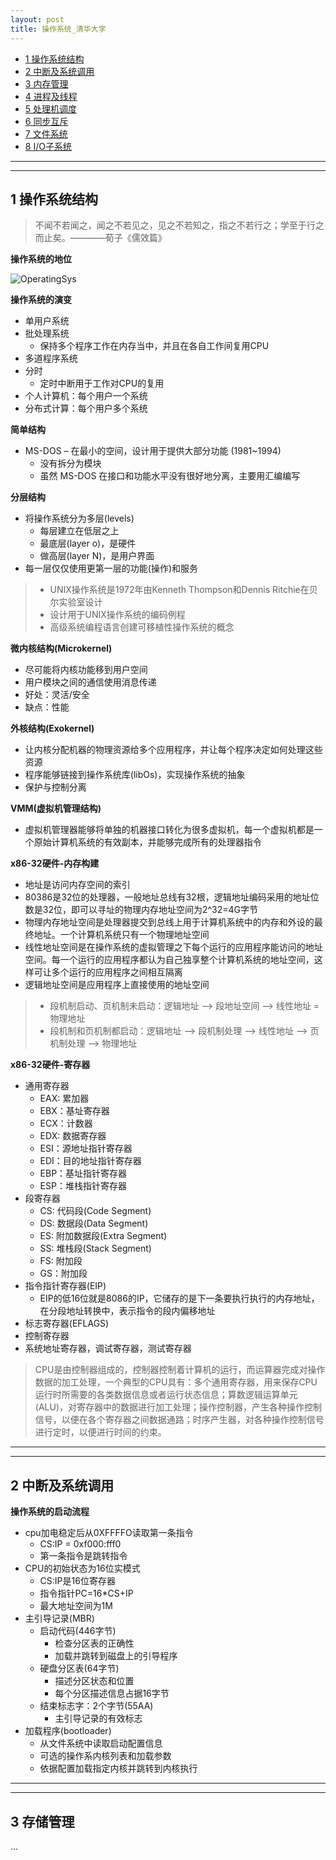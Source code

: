 ```yaml
---
layout: post
title: 操作系统_清华大学
---
```


- [1 操作系统结构](#1)
- [2 中断及系统调用](#2)
- [3 内存管理](#3)
- [4 进程及线程](#4)
- [5 处理机调度](#5)
- [6 同步互斥](#6)
- [7 文件系统](#7)
- [8 I/O子系统](#8)

---

---

<h2 id="1">1 操作系统结构</h2> 

> 不闻不若闻之，闻之不若见之，见之不若知之，指之不若行之；学至于行之而止矣。————荀子《儒效篇》

**操作系统的地位**

![OperatingSys](http://fengmengzhao.github.io/source_htmls/images/OperatingSys.png)

**操作系统的演变**

- 单用户系统
- 批处理系统
	+ 保持多个程序工作在内存当中，并且在各自工作间复用CPU
- 多道程序系统
- 分时
	+ 定时中断用于工作对CPU的复用
- 个人计算机：每个用户一个系统
- 分布式计算：每个用户多个系统

**简单结构**

- MS-DOS – 在最小的空间，设计用于提供大部分功能 (1981~1994)
	+ 没有拆分为模块
	+ 虽然 MS-DOS 在接口和功能水平没有很好地分离，主要用汇编编写

**分层结构**

- 将操作系统分为多层(levels)
	+ 每层建立在低层之上
	+ 最底层(layer o)，是硬件
	+ 做高层(layer N)，是用户界面
- 每一层仅仅使用更第一层的功能(操作)和服务

> - UNIX操作系统是1972年由Kenneth Thompson和Dennis Ritchie在贝尔实验室设计
> - 设计用于UNIX操作系统的编码例程
> - 高级系统编程语言创建可移植性操作系统的概念

**微内核结构(Microkernel)**

- 尽可能将内核功能移到用户空间
- 用户模块之间的通信使用消息传递
- 好处：灵活/安全
- 缺点：性能

**外核结构(Exokernel)**

- 让内核分配机器的物理资源给多个应用程序，并让每个程序决定如何处理这些资源
- 程序能够链接到操作系统库(libOs)，实现操作系统的抽象
- 保护与控制分离

**VMM(虚拟机管理结构)**

- 虚拟机管理器能够将单独的机器接口转化为很多虚拟机，每一个虚拟机都是一个原始计算机系统的有效副本，并能够完成所有的处理器指令

**x86-32硬件-内存构建**

- 地址是访问内存空间的索引
- 80386是32位的处理器，一般地址总线有32根，逻辑地址编码采用的地址位数是32位，即可以寻址的物理内存地址空间为2^32=4G字节
- 物理内存地址空间是处理器提交到总线上用于计算机系统中的内存和外设的最终地址。一个计算机系统只有一个物理地址空间
- 线性地址空间是在操作系统的虚拟管理之下每个运行的应用程序能访问的地址空间。每一个运行的应用程序都认为自己独享整个计算机系统的地址空间，这样可让多个运行的应用程序之间相互隔离
- 逻辑地址空间是应用程序上直接使用的地址空间

> - 段机制启动、页机制未启动：逻辑地址 --> 段地址空间 --> 线性地址 = 物理地址
> - 段机制和页机制都启动：逻辑地址 --> 段机制处理 --> 线性地址 --> 页机制处理 --> 物理地址

**x86-32硬件-寄存器**

- 通用寄存器
	+ EAX: 累加器
	+ EBX：基址寄存器
	+ ECX：计数器
	+ EDX: 数据寄存器
	+ ESI：源地址指针寄存器
	+ EDI：目的地址指针寄存器
	+ EBP：基址指针寄存器
	+ ESP：堆栈指针寄存器
- 段寄存器
	+ CS: 代码段(Code Segment)
	+ DS: 数据段(Data Segment)
	+ ES: 附加数据段(Extra Segment)
	+ SS: 堆栈段(Stack Segment)
	+ FS: 附加段
	+ GS：附加段
- 指令指针寄存器(EIP)
	+ EIP的低16位就是8086的IP，它储存的是下一条要执行执行的内存地址，在分段地址转换中，表示指令的段内偏移地址
- 标志寄存器(EFLAGS)
- 控制寄存器
- 系统地址寄存器，调试寄存器，测试寄存器

> CPU是由控制器组成的，控制器控制着计算机的运行，而运算器完成对操作数据的加工处理，一个典型的CPU具有：多个通用寄存器，用来保存CPU运行时所需要的各类数据信息或者运行状态信息；算数逻辑运算单元(ALU)，对寄存器中的数据进行加工处理；操作控制器，产生各种操作控制信号，以便在各个寄存器之间数据通路；时序产生器，对各种操作控制信号进行定时，以便进行时间的约束。

---

---

<h2 id="2">2 中断及系统调用</h2>

**操作系统的启动流程**

- cpu加电稳定后从0XFFFFO读取第一条指令
	+ CS:IP = 0xf000:fff0
	+ 第一条指令是跳转指令
- CPU的初始状态为16位实模式
	+ CS:IP是16位寄存器
	+ 指令指针PC=16*CS+IP
	+ 最大地址空间为1M
- 主引导记录(MBR)
	+ 启动代码(446字节)
		- 检查分区表的正确性
		- 加载并跳转到磁盘上的引导程序
	+ 硬盘分区表(64字节)
		- 描述分区状态和位置
		- 每个分区描述信息占据16字节
	+ 结束标志字：2个字节(55AA)
		- 主引导记录的有效标志
- 加载程序(bootloader)
	+ 从文件系统中读取启动配置信息
	+ 可选的操作系内核列表和加载参数
	+ 依据配置加载指定内核并跳转到内核执行

---

---


<h2 id="3">3 存储管理</h2>

...
